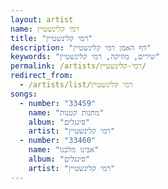 ```yaml
---
layout: artist
name: רמי קלינשטיין
title: "רמי קלינשטיין"
description: "דף האמן רמי קלינשטיין"
keywords: "שירים, מוזיקה, רמי קלינשטיין"
permalink: /artists/רמי-קלינשטיין/
redirect_from:
  - /artists/list/רמי קלינשטיין
songs:
  - number: "33459"
    name: "מתנות קטנות"
    album: "סינגלים"
    artist: "רמי קלינשטיין"
  - number: "33460"
    name: "אבינו מלכנו"
    album: "סינגלים"
    artist: "רמי קלינשטיין"
---
```

